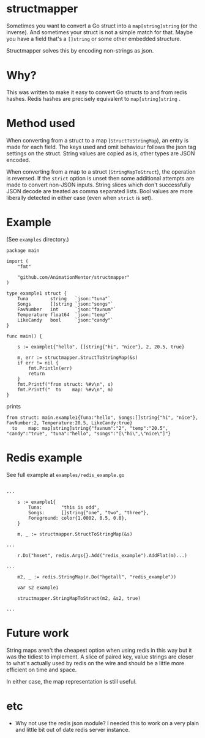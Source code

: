 
# structmapper

Sometimes you want to convert a Go struct into a `map[string]string` (or the inverse). And sometimes your struct is not a simple match for that. Maybe you have a field that's a `[]string` or some other embedded structure.

Structmapper solves this by encoding non-strings as json.

# Why?

This was written to make it easy to convert Go structs to and from redis hashes. Redis hashes are precisely equivalent to `map[string]string` .


# Method used

When converting from a struct to a map (`StructToStringMap`), an entry is made for each field. The keys used and omit behaviour follows the json tag settings on the struct. String values are copied as is, other types are JSON encoded.

When converting from a map to a struct (`StringMapToStruct`), the operation is reversed. If the `strict` option is unset then some additional attempts are made to convert non-JSON inputs. String slices which don't successfully JSON decode are treated as comma separated lists. Bool values are more liberally detected in either case (even when `strict` is set).

# Example

(See `examples` directory.)

```
package main

import (
	"fmt"

	"github.com/AnimationMentor/structmapper"
)

type example1 struct {
	Tuna        string   `json:"tuna"`
	Songs       []string `json:"songs"`
	FavNumber   int      `json:"favnum"`
	Temperature float64  `json:"temp"`
	LikeCandy   bool     `json:"candy"`
}

func main() {

	s := example1{"hello", []string{"hi", "nice"}, 2, 20.5, true}

	m, err := structmapper.StructToStringMap(&s)
	if err != nil {
		fmt.Println(err)
		return
	}
	fmt.Printf("from struct: %#v\n", s)
	fmt.Printf("  to    map: %#v\n", m)
}

```

prints

```
from struct: main.example1{Tuna:"hello", Songs:[]string{"hi", "nice"}, FavNumber:2, Temperature:20.5, LikeCandy:true}
  to    map: map[string]string{"favnum":"2", "temp":"20.5", "candy":"true", "tuna":"hello", "songs":"[\"hi\",\"nice\"]"}
```


# Redis example

See full example at `examples/redis_example.go`

```

...

	s := example1{
		Tuna:       "this is odd",
		Songs:      []string{"one", "two", "three"},
		Foreground: color{1.0002, 0.5, 0.0},
	}

	m, _ := structmapper.StructToStringMap(&s)

...

	r.Do("hmset", redis.Args{}.Add("redis_example").AddFlat(m)...)

...

	m2, _ := redis.StringMap(r.Do("hgetall", "redis_example"))

	var s2 example1

	structmapper.StringMapToStruct(m2, &s2, true)

...

```


# Future work

String maps aren't the cheapest option when using redis in this way but it was the tidiest to implement. A slice of paired key, value strings are closer to what's actually used by redis on the wire and should be a little more efficient on time and space.

In either case, the map representation is still useful.

# etc

- Why not use the redis json module? I needed this to work on a very plain and little bit out of date redis server instance.
